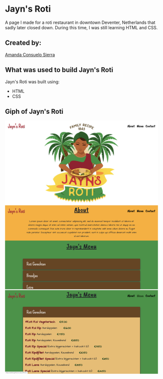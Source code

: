 # Jayn's Roti

A page I made for a roti restaurant in downtown Deventer, Netherlands that sadly later closed down. During this time, I was still learning HTML and CSS.

## Created by:
[Amanda Consuelo Sierra](https://github.com/Asilo5)

## What was used to build Jayn's Roti

Jayn's Roti was built using:
  - HTML
  - CSS
  
## Giph of Jayn's Roti

![First image of website](https://github.com/Asilo5/Jayn/blob/master/Screenshot%202019-11-01%20at%2020.25.00.png)
![About section image ](https://github.com/Asilo5/Jayn/blob/master/Screenshot%202019-11-01%20at%2020.25.09.png)
![Menu image](https://github.com/Asilo5/Jayn/blob/master/Screenshot%202019-11-01%20at%2020.25.34.png)
